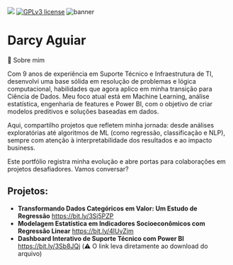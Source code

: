 <!--# data_science
<!--[![author](https://img.shields.io/badge/author-darcyaguiar-red.svg)](https://www.linkedin.com/in/darcyaguiar)-->
<!--[![](https://img.shields.io/badge/python-3.7+-blue.svg)](https://www.python.org/downloads/release/python-365/) -->



[![](https://img.shields.io/badge/python-3.7+-blue.svg)](https://www.python.org/downloads/release/python-365/)
[![GPLv3 license](https://img.shields.io/badge/License-GPLv3-blue.svg)](http://perso.crans.org/besson/LICENSE.html) 
![banner](https://github.com/user-attachments/assets/164bf2cc-7bfb-416b-aacb-b7c4a321d631)
<!--# [![contributions welcome](https://img.shields.io/badge/contributions-welcome-brightgreen.svg?style=flat)](https://github.com/carlosfab/data_science/issues)-->

<!--#<p align ="center">
  <img src="banner.png">
 </p>-->

# Darcy Aguiar
<!--# data_science
Iniciei recentemente meus estudos em Data Science, usarei este espaço para compartilhar meus projetos. Atualmente sou Técnico de Suporte TI contribuindo com as equipes de desenvolvimento mobile e web em uma empresa focada em desenvolvimento de software de gestão, possuo quatro anos de experiência como suporte ao usuário, redes de computadores e testes de softwares.  -->



🎯 Sobre mim

Com 9 anos de experiência em Suporte Técnico e Infraestrutura de TI, desenvolvi uma base sólida em resolução de problemas e lógica computacional, habilidades que agora aplico em minha transição para Ciência de Dados. Meu foco atual está em Machine Learning, análise estatística, engenharia de features e Power BI, com o objetivo de criar modelos preditivos e soluções baseadas em dados.

Aqui, compartilho projetos que refletem minha jornada: desde análises exploratórias até algoritmos de ML (como regressão, classificação e NLP), sempre com atenção à interpretabilidade dos resultados e ao impacto business. 

Este portfólio registra minha evolução e abre portas para colaborações em projetos desafiadores. Vamos conversar?

<!--<sub>*Lead Data Scientist* at Space Operations Center</sub>

As a experienced Data Scientist and Air Force pilot I combine analytical skills, ability to work in team environments, and attention to details. Having spend the last years applying Machine Learning to Brazilian Air Force real problems, I developed a critical thinking and problem-solving skills.

My credentials include a Master's in Space Science and Technology from the Aeronautics Institute of Technology (ITA), an institution of higher education and advanced research rated as one of the top and most prestigious engineering schools in Brazil, and a MBA in Project and Process Management from the University of Air Force (UNIFA).

**Background in:** Python, Machine Learning, Space Operations and Mathematical Optimisation.

**Links:**
* [Blog](http://sigmoidal.ai)
* [LinkedIn](https://www.linkedin.com/in/carlosfab)
* [Medium](https://www.medium.com)
-->

## Projetos:
* **Transformando Dados Categóricos em Valor: Um Estudo de Regressão** https://bit.ly/3Sj5PZP
* **Modelagem Estatística em Indicadores Socioeconômicos com Regressão Linear** https://bit.ly/4lUvZjm
* **Dashboard Interativo de Suporte Técnico com Power BI** https://bit.ly/3Sb8JQj (⚠️ O link leva diretamente ao download do arquivo)

